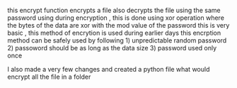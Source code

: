 this encrypt function encrypts a file also decrypts the file using the same password using during encryption , this is done using xor operation where the bytes of the data are xor with the mod value of the password
this is very basic , this method of encrytion is used during earlier days
this encrption method can be safely used by following 1) unpredictable random password 2) passoword should be as long as the data size 3) password used only once 

I also made a very few changes and created a python file what would encrypt all the file in a folder 
